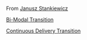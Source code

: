 
From [Janusz Stankiewicz](mailto:janusz.stankiewicz@gmail.com)  

[Bi-Modal Transition](https://github.com/dromologue/ContinuousTransformation/blob/master/Core%20Essays/Bimodal%20IT%20-%20Mode%202%20Evolution%20Roadmap%20v12.pdf) 

[Continuous Delivery Transition](https://www.slideshare.net/januszstankiewicz39/continuous-delivery-amp-dev-ops-it-vs-improvements-roadmap-chapter-2-v80?from_m_app=ios)

